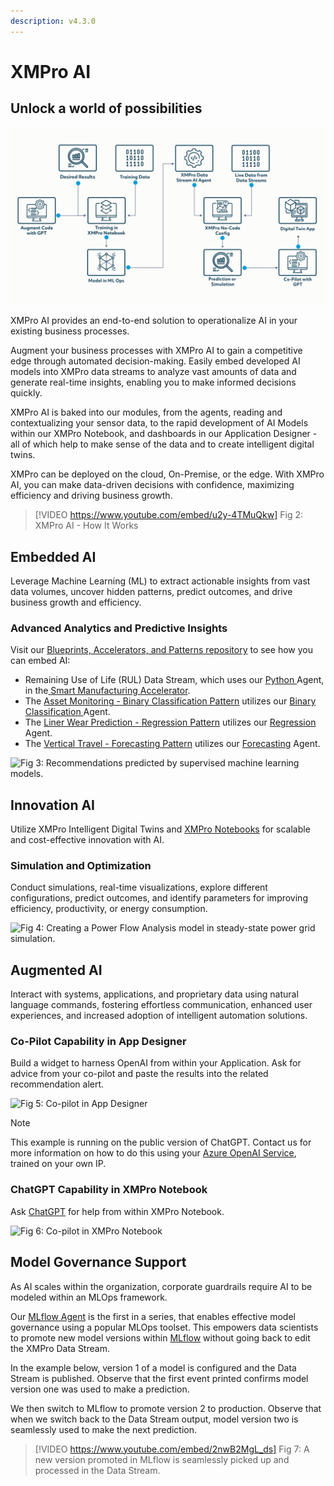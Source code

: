 ```yaml
---
description: v4.3.0
---
```


# XMPro AI

## Unlock a world of possibilities&#x20;

![Fig 1: AI across XMPro](images/AI_Overview_Animation.gif)

XMPro AI provides an end-to-end solution to operationalize AI in your existing business processes. &#x20;

Augment your business processes with XMPro AI to gain a competitive edge through automated decision-making. Easily embed developed AI models into XMPro data streams to analyze vast amounts of data and generate real-time insights, enabling you to make informed decisions quickly. &#x20;

XMPro AI is baked into our modules, from the agents, reading and contextualizing your sensor data, to the rapid development of AI Models within our XMPro Notebook, and dashboards in our Application Designer - all of which help to make sense of the data and to create intelligent digital twins.

XMPro can be deployed on the cloud, On-Premise, or the edge. With XMPro AI, you can make data-driven decisions with confidence, maximizing efficiency and driving business growth. &#x20;

> [!VIDEO https://www.youtube.com/embed/u2y-4TMuQkw]
> Fig 2: XMPro AI - How It Works

## Embedded AI

Leverage Machine Learning (ML) to extract actionable insights from vast data volumes, uncover hidden patterns, predict outcomes, and drive business growth and efficiency.&#x20;

### Advanced Analytics and Predictive Insights

Visit our [Blueprints, Accelerators, and Patterns repository](https://xmpro.github.io/Blueprints-Accelerators-Patterns/) to see how you can embed AI:&#x20;

* Remaining Use of Life (RUL) Data Stream, which uses our [Python ](https://xmpro.gitbook.io/python/)Agent, in the[ Smart Manufacturing Accelerator](https://github.com/XMPro/Blueprints-Accelerators-Patterns/tree/master/Accelerators/Smart%20Manufacturing%20-%20Bottling%20Plant).
* The [Asset Monitoring - Binary Classification Pattern](https://xmpro.github.io/Blueprints-Accelerators-Patterns/patterns/Asset-Monitoring-Binary-Classification/) utilizes our [Binary Classification ](https://xmpro.gitbook.io/binary-classification/)Agent.
* The [Liner Wear Prediction - Regression Pattern](https://xmpro.github.io/Blueprints-Accelerators-Patterns/patterns/Liner-Wear-Prediction-Regression/) utilizes our [Regression](https://xmpro.gitbook.io/regression/) Agent.
* The [Vertical Travel - Forecasting Pattern](https://xmpro.github.io/Blueprints-Accelerators-Patterns/patterns/Vertical-Travel-Forecasting/) utilizes our [Forecasting](https://xmpro.gitbook.io/forecasting/) Agent.

![Fig 3: Recommendations predicted by supervised machine learning models.](images/AI_Overview_ML_Recommendations.png)

## Innovation AI

Utilize XMPro Intelligent Digital Twins and [XMPro Notebooks](xmpro-notebook.md) for scalable and cost-effective innovation with AI.&#x20;

### Simulation and Optimization

Conduct simulations, real-time visualizations, explore different configurations, predict outcomes, and identify parameters for improving efficiency, productivity, or energy consumption.&#x20;

![Fig 4: Creating a Power Flow Analysis model in steady-state power grid simulation.](images/AI_Overview_XMPro_Notebook.png)

## Augmented AI

Interact with systems, applications, and proprietary data using natural language commands, fostering effortless communication, enhanced user experiences, and increased adoption of intelligent automation solutions.&#x20;

### Co-Pilot Capability in App Designer

Build a widget to harness OpenAI from within your Application. Ask for advice from your co-pilot and paste the results into the related recommendation alert.

![Fig 5: Co-pilot in App Designer](images/AI_Overview_Copilot_AD.gif)

> [!NOTE]
> This example is running on the public version of ChatGPT. Contact us for more information on how to do this using your [Azure OpenAI Service](https://azure.microsoft.com/en-au/products/cognitive-services/openai-service), trained on your own IP.

### ChatGPT Capability in XMPro Notebook&#x20;

Ask [ChatGPT](xmpro-notebook.md#chatgpt) for help from within XMPro Notebook.

![Fig 6: Co-pilot in XMPro Notebook](images/AI_Overview_Copilot_Notebook.gif)

## Model Governance Support

As AI scales within the organization, corporate guardrails require AI to be modeled within an MLOps framework.

Our [MLflow Agent](https://xmpro.gitbook.io/mlflow/) is the first in a series, that enables effective model governance using a popular MLOps toolset. This empowers data scientists to promote new model versions within [MLflow](https://mlflow.org/) without going back to edit the XMPro Data Stream.&#x20;

In the example below, version 1 of a model is configured and the Data Stream is published. Observe that the first event printed confirms model version one was used to make a prediction.&#x20;

We then switch to MLflow to promote version 2 to production. Observe that when we switch back to the Data Stream output, model version two is seamlessly used to make the next prediction.

> [!VIDEO https://www.youtube.com/embed/2nwB2MgL_ds]
> Fig 7: A new version promoted in MLflow is seamlessly picked up and processed in the Data Stream.&#x20;
